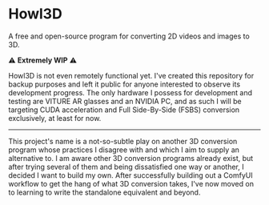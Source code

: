 # Howl3D
A free and open-source program for converting 2D videos and images to 3D.

⚠️ **Extremely WIP** ⚠️

Howl3D is not even remotely functional yet. I've created this repository for backup purposes and left it public for anyone interested to observe its development progress. The only hardware I possess for development and testing are VITURE AR glasses and an NVIDIA PC, and as such I will be targeting CUDA acceleration and Full Side-By-Side (FSBS) conversion exclusively, at least for now.

---

This project's name is a not-so-subtle play on another 3D conversion program whose practices I disagree with and which I aim to supply an alternative to. I am aware other 3D conversion programs already exist, but after trying several of them and being dissatisfied one way or another, I decided I want to build my own. After successfully building out a ComfyUI workflow to get the hang of what 3D conversion takes, I've now moved on to learning to write the standalone equivalent and beyond.